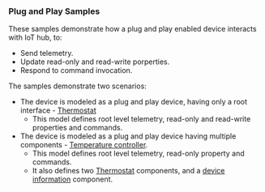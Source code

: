 ### Plug and Play Samples

These samples demonstrate how a plug and play enabled device interacts with IoT hub, to:
- Send telemetry.
- Update read-only and read-write porperties.
- Respond to command invocation. 

The samples demonstrate two scenarios:
- The device is modeled as a plug and play device, having only a root interface - [Thermostat][d-thermostat]
  - This model defines root level telemetry, read-only and read-write properties and commands.
- The device is modeled as a plug and play device having multiple components - [Temperature controller][d-temperature-controller].
  - This model defines root level telemetry, read-only property and commands.
  - It also defines two [Thermostat][thermostat-model] components, and a [device information][d-device-info] component.

[d-thermostat]: https://github.com/Azure/azure-iot-sdk-csharp/tree/master/iothub/device/samples/PnpDeviceSamples/Thermostat
[d-temperature-controller]: https://github.com/Azure/azure-iot-sdk-csharp/tree/master/iothub/device/samples/PnpDeviceSamples/TemperatureController
[thermostat-model]: /iothub/device/samples/PnpDeviceSamples/Thermostat/Models/Thermostat.json
[d-device-info]: https://devicemodels.azureiotsolutions.com/models/public/dtmi:azure:DeviceManagement:DeviceInformation;1?codeView=true
